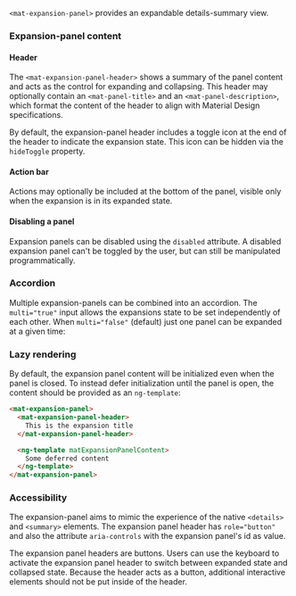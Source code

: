 `<mat-expansion-panel>` provides an expandable details-summary view.

<!-- example(expansion-overview) -->

### Expansion-panel content

#### Header

The `<mat-expansion-panel-header>` shows a summary of the panel content and acts
as the control for expanding and collapsing. This header may optionally contain an
`<mat-panel-title>` and an `<mat-panel-description>`, which format the content of the
header to align with Material Design specifications.

<!-- example({"example":"expansion-overview",
              "file":"expansion-overview-example.html", 
              "region":"basic-panel"}) -->
              
By default, the expansion-panel header includes a toggle icon at the end of the
header to indicate the expansion state. This icon can be hidden via the
`hideToggle` property.

<!-- example({"example":"expansion-overview",
              "file":"expansion-overview-example.html", 
              "region":"hide-toggle"}) -->         

#### Action bar

Actions may optionally be included at the bottom of the panel, visible only when the expansion
is in its expanded state.

<!-- example({"example":"expansion-steps",
              "file":"expansion-steps-example.html", 
              "region":"action-bar"}) -->
#### Disabling a panel

Expansion panels can be disabled using the `disabled` attribute. A disabled expansion panel can't
be toggled by the user, but can still be manipulated programmatically.

<!-- example({"example":"expansion-expand-collapse-all",
              "file":"expansion-expand-collapse-all-example.html", 
              "region":"disabled"}) -->

### Accordion

Multiple expansion-panels can be combined into an accordion. The `multi="true"` input allows the
expansions state to be set independently of each other. When `multi="false"` (default) just one
panel can be expanded at a given time:

<!-- example({"example":"expansion-expand-collapse-all",
              "file":"expansion-expand-collapse-all-example.html", 
              "region":"multi"}) -->

### Lazy rendering
By default, the expansion panel content will be initialized even when the panel is closed.
To instead defer initialization until the panel is open, the content should be provided as
an `ng-template`:
```html
<mat-expansion-panel>
  <mat-expansion-panel-header>
    This is the expansion title
  </mat-expansion-panel-header>

  <ng-template matExpansionPanelContent>
    Some deferred content
  </ng-template>
</mat-expansion-panel>
```

### Accessibility
The expansion-panel aims to mimic the experience of the native `<details>` and `<summary>` elements.
The expansion panel header has `role="button"` and also the attribute `aria-controls` with the
expansion panel's id as value.

The expansion panel headers are buttons. Users can use the keyboard to activate the expansion panel
header to switch between expanded state and collapsed state. Because the header acts as a button,
additional interactive elements should not be put inside of the header.
